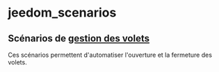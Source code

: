 # jeedom_scenarios

## Scénarios de [gestion des volets](./gestion_volets)

Ces scénarios permettent d'automatiser l'ouverture et la fermeture des volets.
